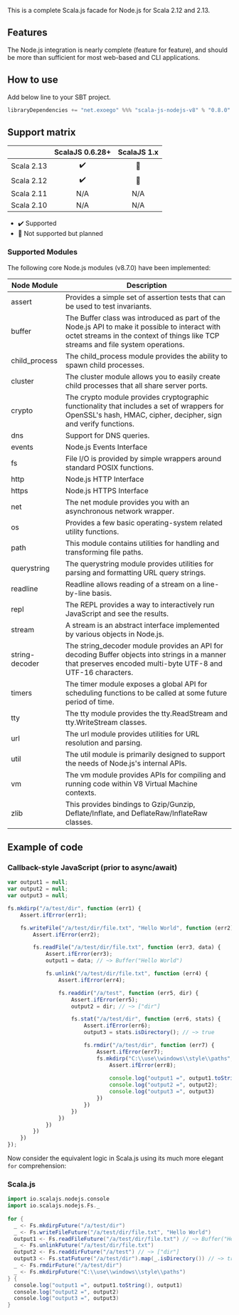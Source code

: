 This is a complete Scala.js facade for Node.js for Scala 2.12 and 2.13.

## Features

The Node.js integration is nearly complete (feature for feature), and should be more than sufficient for most web-based 
and CLI applications.

## How to use

Add below line to your SBT project.

```sbt
libraryDependencies += "net.exoego" %%% "scala-js-nodejs-v8" % "0.8.0"
```

## Support matrix

|            |   ScalaJS 0.6.28+  |   ScalaJS 1.x  |
| ---------- | :----------------: | :------------: |
| Scala 2.13 | :heavy_check_mark: | :construction: |
| Scala 2.12 | :heavy_check_mark: | :construction: |
| Scala 2.11 |         N/A        |       N/A      |
| Scala 2.10 |         N/A        |       N/A      |

-   :heavy_check_mark: Supported
-   :construction: Not supported but planned

### Supported Modules

The following core Node.js modules (v8.7.0) have been implemented:

| Node Module    | Description                                                                                                                                                                         |
| -------------- | ----------------------------------------------------------------------------------------------------------------------------------------------------------------------------------- |
| assert         | Provides a simple set of assertion tests that can be used to test invariants.                                                                                                       |
| buffer         | The Buffer class was introduced as part of the Node.js API to make it possible to interact with octet streams in the context of things like TCP streams and file system operations. |
| child_process  | The child_process module provides the ability to spawn child processes.                                                                                                             |
| cluster        | The cluster module allows you to easily create child processes that all share server ports.                                                                                         |
| crypto         | The crypto module provides cryptographic functionality that includes a set of wrappers for OpenSSL's hash, HMAC, cipher, decipher, sign and verify functions.                       |
| dns            | Support for DNS queries.                                                                                                                                                            |
| events         | Node.js Events Interface                                                                                                                                                            |
| fs             | File I/O is provided by simple wrappers around standard POSIX functions.                                                                                                            |
| http           | Node.js HTTP Interface                                                                                                                                                              |
| https          | Node.js HTTPS Interface                                                                                                                                                             |
| net            | The net module provides you with an asynchronous network wrapper.                                                                                                                   |
| os             | Provides a few basic operating-system related utility functions.                                                                                                                    |
| path           | This module contains utilities for handling and transforming file paths.                                                                                                            |
| querystring    | The querystring module provides utilities for parsing and formatting URL query strings.                                                                                             |
| readline       | Readline allows reading of a stream on a line-by-line basis.                                                                                                                        |
| repl           | The REPL provides a way to interactively run JavaScript and see the results.                                                                                                        |
| stream         | A stream is an abstract interface implemented by various objects in Node.js.                                                                                                        |
| string-decoder | The string_decoder module provides an API for decoding Buffer objects into strings in a manner that preserves encoded multi-byte UTF-8 and UTF-16 characters.                       |
| timers         | The timer module exposes a global API for scheduling functions to be called at some future period of time.                                                                          |
| tty            | The tty module provides the tty.ReadStream and tty.WriteStream classes.                                                                                                             |
| url            | The url module provides utilities for URL resolution and parsing.                                                                                                                   |
| util           | The util module is primarily designed to support the needs of Node.js's internal APIs.                                                                                              |
| vm             | The vm module provides APIs for compiling and running code within V8 Virtual Machine contexts.                                                                                      |
| zlib           | This provides bindings to Gzip/Gunzip, Deflate/Inflate, and DeflateRaw/InflateRaw classes.                                                                                          |

## Example of code

### Callback-style JavaScript (prior to async/await)

```javascript
var output1 = null;
var output2 = null;
var output3 = null;

fs.mkdirp("/a/test/dir", function (err1) {
    Assert.ifError(err1);

    fs.writeFile("/a/test/dir/file.txt", "Hello World", function (err2) {
        Assert.ifError(err2);

        fs.readFile("/a/test/dir/file.txt", function (err3, data) {
            Assert.ifError(err3);
            output1 = data; // ~> Buffer("Hello World")

            fs.unlink("/a/test/dir/file.txt", function (err4) {
                Assert.ifError(err4);

                fs.readdir("/a/test", function (err5, dir) {
                    Assert.ifError(err5);
                    output2 = dir; // ~> ["dir"]

                    fs.stat("/a/test/dir", function (err6, stats) {
                        Assert.ifError(err6);
                        output3 = stats.isDirectory(); // ~> true

                        fs.rmdir("/a/test/dir", function (err7) {
                            Assert.ifError(err7);
                            fs.mkdirp("C:\\use\\windows\\style\\paths", function (err8) {
                                Assert.ifError(err8);
                                
                                console.log("output1 =", output1.toString(), output1);
                                console.log("output2 =", output2);
                                console.log("output3 =", output3)
                            })
                        })
                    })
                })
            })
        })
    })
});
```

Now consider the equivalent logic in Scala.js using its much more elegant `for` comprehension:

### Scala.js

```scala
import io.scalajs.nodejs.console
import io.scalajs.nodejs.Fs._
  
for {
  _ <- Fs.mkdirpFuture("/a/test/dir")
  _ <- Fs.writeFileFuture("/a/test/dir/file.txt", "Hello World")
  output1 <- Fs.readFileFuture("/a/test/dir/file.txt") // ~> Buffer("Hello World")
  _ <- Fs.unlinkFuture("/a/test/dir/file.txt")
  output2 <- Fs.readdirFuture("/a/test") // ~> ["dir"]
  output3 <- Fs.statFuture("/a/test/dir").map(_.isDirectory()) // ~> true
  _ <- Fs.rmdirFuture("/a/test/dir")
  _ <- Fs.mkdirpFuture("C:\\use\\windows\\style\\paths")
} {
  console.log("output1 =", output1.toString(), output1)
  console.log("output2 =", output2)
  console.log("output3 =", output3)
}
```
